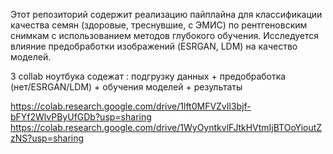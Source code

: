 Этот репозиторий содержит реализацию пайплайна для классификации качества семян (здоровые, треснувшие, с ЭМИС) по рентгеновским снимкам с использованием методов глубокого обучения. Исследуется влияние предобработки изображений (ESRGAN, LDM) на качество моделей.

3 collab ноутбука содежат : подгрузку данных + предобработка (нет/ESRGAN/LDM) + обучения моделей + результаты

https://colab.research.google.com/drive/1lft0MFVZvIl3bjf-bFYf2WlvPByUfGDb?usp=sharing
https://colab.research.google.com/drive/1WyOyntkvlFJtkHVtmIjBTOoYioutZzNS?usp=sharing
